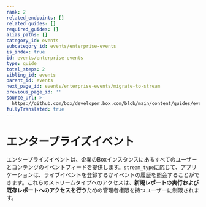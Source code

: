```yaml
---
rank: 2
related_endpoints: []
related_guides: []
required_guides: []
alias_paths: []
category_id: events
subcategory_id: events/enterprise-events
is_index: true
id: events/enterprise-events
type: guide
total_steps: 2
sibling_id: events
parent_id: events
next_page_id: events/enterprise-events/migrate-to-stream
previous_page_id: ''
source_url: >-
  https://github.com/box/developer.box.com/blob/main/content/guides/events/enterprise-events/index.md
fullyTranslated: true
---
```

# エンタープライズイベント

エンタープライズイベントは、企業のBoxインスタンスにあるすべてのユーザーとコンテンツのイベントフィードを提供します。`stream_type`に応じて、アプリケーションは、ライブイベントを登録するかイベントの履歴を照会することができます。これらのストリームタイプへのアクセスは、**新規レポートの実行および既存レポートへのアクセスを行う**ための管理者権限を持つユーザーに制限されます。
